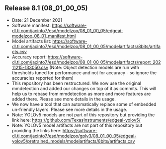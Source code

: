 
## Release 8.1 (08_01_00_05)
- Date: 21 December 2021
- Software manifest: https://software-dl.ti.com/jacinto7/esd/modelzoo/08_01_00_05/edgeai-modelzoo_08_01_manifest.html
- Model artifacts list: https://software-dl.ti.com/jacinto7/esd/modelzoo/08_01_00_05/modelartifacts/8bits/artifacts.csv
- Accuracy report: https://software-dl.ti.com/jacinto7/esd/modelzoo/08_01_00_05/modelartifacts/report_20211215-133050.csv (Note: Object detection models are run with thresholds tuned for performance and not for accuracy - so ignore the accuracies reported for them)
- This repository has been restructured. We now use the original mmdetection and added our changes on top of it as commits. This will help us to rebase from mmdetection as more and more features are added there. Please see more details in the usage.
- We now have a tool that can automatically replace some of embedded un-friendly layers. Please see more details in the usage.
- Note: YOLOv5 models are not part of this repository but providing the link here: https://github.com/TexasInstruments/edgeai-yolov5/
- Note: YOLOv5 model artifacts are not part of this repository but providing the links here:  https://software-dl.ti.com/jacinto7/esd/modelzoo/gplv3/08_01_00_05/edgeai-yolov5/pretrained_models/modelartifacts/8bits/artifacts.csv
